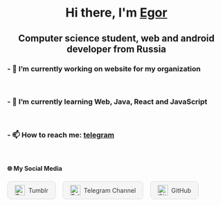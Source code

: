 <h1 align="center">Hi there, I'm <a href="https://t.me/void_inside_me" target="_blank">Egor</a> 
<h2 align="center">Computer science student, web and android developer from Russia</h2>
<h3> - 🔭 I’m currently working on website for my organization </h3> <br>
<h3> - 🌱 I’m currently learning Web, Java, React and JavaScript </h3> <br>
<h3> - 📫 How to reach me: <b> <a href="https://t.me/void_inside_me" target="_blank"> telegram </a> </b> </h3> <br>
<h4> 🌐 My Social Media </h4>
<div class="social-container">
  <a href="https://tumblr.com/your-profile" target="_blank" class="social-item">
    <img src="https://uxwing.com/wp-content/themes/uxwing/download/brands-and-social-media/tumblr-square-color-icon.png" alt="Tumblr" width="24">
    <span>Tumblr</span>
  </a>
  
  <a href="https://t.me/your-channel" target="_blank" class="social-item">
    <img src="https://img.icons8.com/color/48/telegram-app--v1.png" alt="Telegram" width="24">
    <span>Telegram Channel</span>
  </a>
  
  <a href="https://github.com/your-username" target="_blank" class="social-item">
    <img src="https://img.icons8.com/sf-black-filled/64/github.png" alt="GitHub" width="24">
    <span>GitHub</span>
  </a>
</div>

<style>
.social-container {
  display: flex;
  flex-wrap: wrap;
  gap: 16px;
  margin: 20px 0;
}
.social-item {
  display: flex;
  align-items: center;
  gap: 8px;
  padding: 8px 16px;
  border-radius: 8px;
  background: #f5f5f5;
  text-decoration: none;
  color: #333;
  transition: all 0.3s ease;
  border: 1px solid #ddd;
}
.social-item:hover {
  background: #e9e9e9;
  transform: translateY(-2px);
  box-shadow: 0 4px 8px rgba(0,0,0,0.1);
}
.social-item img {
  transition: transform 0.3s ease;
}
.social-item:hover img {
  transform: scale(1.1);
}
</style>
